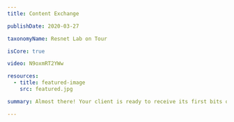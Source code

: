 ```yaml
---
title: Content Exchange

publishDate: 2020-03-27

taxonomyName: Resnet Lab on Tour

isCore: true

video: N9oxmRT2YWw

resources:
  - title: featured-image
    src: featured.jpg

summary: Almost there! Your client is ready to receive its first bits over the IPFS network! In this module you’ll hear about IPFS’s Content Exchange protocols, namely, Bitswap and GraphSync.

---
```

